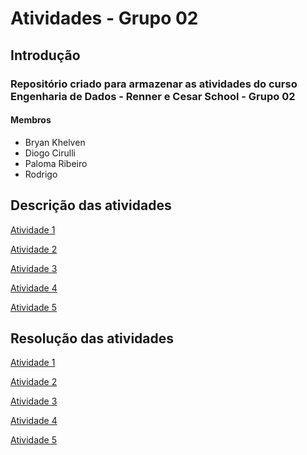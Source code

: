 # Atividades - Grupo 02

## Introdução

### Repositório criado para armazenar as atividades do curso Engenharia de Dados - Renner e Cesar School - Grupo 02

#### Membros

- Bryan Khelven
- Diogo Cirulli
- Paloma Ribeiro
- Rodrigo

## Descrição das atividades

[Atividade 1](descricao-atividades/atividade01.md)

[Atividade 2](descricao-atividades/atividade02.md)

[Atividade 3](descricao-atividades/atividade03.md)

[Atividade 4](descricao-atividades/atividade04.md)

[Atividade 5](descricao-atividades/atividade05.md)

## Resolução das atividades

[Atividade 1](resolucao-atividades/atividade01.md)

[Atividade 2](resolucao-atividades/atividade02.md)

[Atividade 3](resolucao-atividades/atividade03.md)

[Atividade 4](resolucao-atividades/atividade04.md)

[Atividade 5](resolucao-atividades/atividade05.md)
